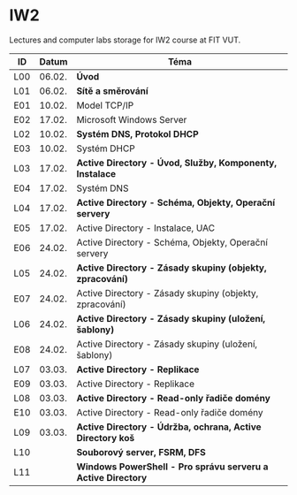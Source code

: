 # IW2
Lectures and computer labs storage for IW2 course at FIT VUT.


| ID  | Datum  | Téma                                                           |
| --- | ------ | -------------------------------------------------------------- |
| L00 | 06.02. | **Úvod**                                                       |
| L01 | 06.02. | **Sítě a směrování**                                           |
| E01 | 10.02. | Model TCP/IP                                                   |
| E02 | 17.02. | Microsoft Windows Server                                       |
| L02 | 10.02. | **Systém DNS, Protokol DHCP**                                  |
| E03 | 10.02. | Systém DHCP                                                    |
| L03 | 17.02. | **Active Directory - Úvod, Služby, Komponenty, Instalace**     |
| E04 | 17.02. | Systém DNS                                                     |
| L04 | 17.02. | **Active Directory - Schéma, Objekty, Operační servery**       |
| E05 | 17.02. | Active Directory - Instalace, UAC                              |
| E06 | 24.02. | Active Directory - Schéma, Objekty, Operační servery           |
| L05 | 24.02. | **Active Directory - Zásady skupiny (objekty, zpracování)**    |
| E07 | 24.02. | Active Directory - Zásady skupiny (objekty, zpracování)        |
| L06 | 24.02. | **Active Directory - Zásady skupiny (uložení, šablony)**       |
| E08 | 24.02. | Active Directory - Zásady skupiny (uložení, šablony)           |
| L07 | 03.03. | **Active Directory - Replikace**                               |
| E09 | 03.03. | Active Directory - Replikace                                   |
| L08 | 03.03. | **Active Directory - Read-only řadiče domény**                 |
| E10 | 03.03. | Active Directory - Read-only řadiče domény                 |
| L09 | 03.03. | **Active Directory - Údržba, ochrana, Active Directory koš**   |
| L10 |        | **Souborový server, FSRM, DFS**                                |
| L11 |        | **Windows PowerShell - Pro správu serveru a Active Directory** |

